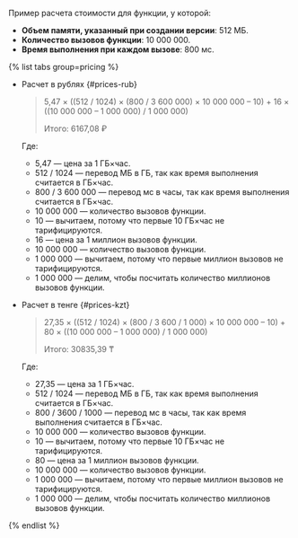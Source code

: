 
Пример расчета стоимости для функции, у которой:
* **Объем памяти, указанный при создании версии**: 512 МБ.
* **Количество вызовов функции**: 10 000 000.
* **Время выполнения при каждом вызове**: 800 мс.

{% list tabs group=pricing %}

- Расчет в рублях {#prices-rub}

  > 5,47 × ((512 / 1024) × (800 / 3 600 000) × 10 000 000 – 10) + 16 × ((10 000 000 – 1 000 000) / 1 000 000)
  >  
  > Итого: 6167,08 ₽

  Где:
  * 5,47 — цена за 1 ГБ×час.
  * 512 / 1024  — перевод МБ в ГБ, так как время выполнения считается в ГБ×час.
  * 800 / 3 600 000 — перевод мс в часы, так как время выполнения считается в ГБ×час.
  * 10 000 000 — количество вызовов функции.
  * 10 — вычитаем, потому что первые 10 ГБ×час не тарифицируются.
  * 16 — цена за 1 миллион вызовов функции.
  * 10 000 000 — количество вызовов функции.
  * 1 000 000 — вычитаем, потому что первые миллион вызовов не тарифицируются.
  * 1 000 000 — делим, чтобы посчитать количество миллионов вызовов функции.

- Расчет в тенге {#prices-kzt}

  > 27,35 × ((512 / 1024) × (800 / 3 600 / 1 000) × 10 000 000 – 10) + 80 × ((10 000 000 – 1 000 000) / 1 000 000)
  >  
  > Итого: 30835,39 ₸

  Где:
  * 27,35 — цена за 1 ГБ×час.
  * 512 / 1024  — перевод МБ в ГБ, так как время выполнения считается в ГБ×час.
  * 800 / 3600 / 1000 — перевод мс в часы, так как время выполнения считается в ГБ×час.
  * 10 000 000 — количество вызовов функции.
  * 10 — вычитаем, потому что первые 10 ГБ×час не тарифицируются.
  * 80 — цена за 1 миллион вызовов функции.
  * 10 000 000 — количество вызовов функции.
  * 1 000 000 — вычитаем, потому что первые миллион вызовов не тарифицируются.
  * 1 000 000 — делим, чтобы посчитать количество миллионов вызовов функции.

{% endlist %}


